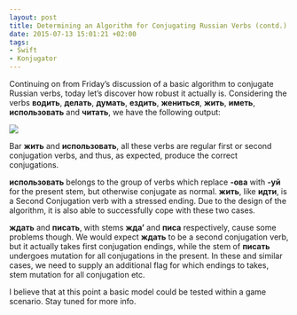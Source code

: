 ```yaml
---
layout: post
title: Determining an Algorithm for Conjugating Russian Verbs (contd.)
date: 2015-07-13 15:01:21 +02:00
tags:
- Swift
- Konjugator
---
```

Continuing on from Friday’s discussion of a basic algorithm to conjugate Russian verbs, today let’s discover how robust it actually is. Considering the verbs **водить**, **делать**, **думать**, **ездить**, **жениться**, **жить**, **иметь**, **использовать** and **читать**, we have the following output:

![]({{site.baseurl}}/assets/images/posts/2015/15-07-13/01.png)

Bar **жить** and **использовать**, all these verbs are regular first or second conjugation verbs, and thus, as expected, produce the correct conjugations.

**использовать** belongs to the group of verbs which replace **-ова** with **-уй** for the present stem, but otherwise conjugate as normal. **жить**, like **идти**, is a Second Conjugation verb with a stressed ending. Due to the design of the algorithm, it is also able to successfully cope with these two cases.

**ждать** and **писать**, with stems **жда’** and **писа** respectively, cause some problems though. We would expect **ждать** to be a second conjugation verb, but it actually takes first conjugation endings, while the stem of **писать** undergoes mutation for all conjugations in the present. In these and similar cases, we need to supply an additional flag for which endings to takes, stem mutation for all conjugation etc.

I believe that at this point a basic model could be tested within a game scenario. Stay tuned for more info.
